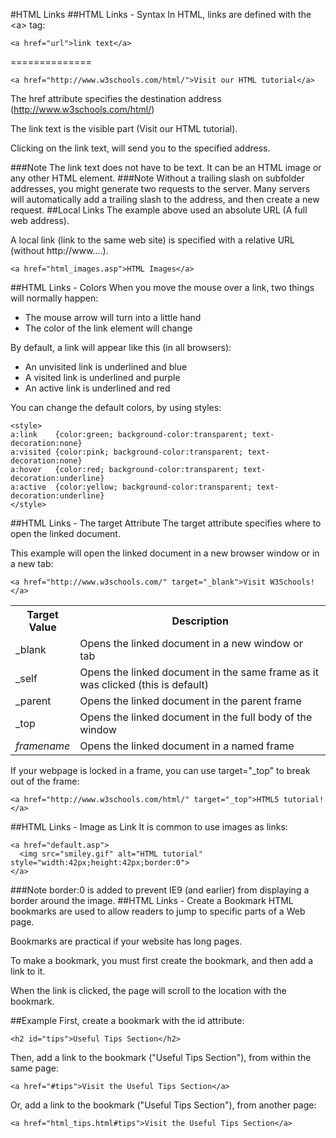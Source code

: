 #HTML Links
##HTML Links - Syntax
In HTML, links are defined with the \<a> tag:

	<a href="url">link text</a>
============== 
	
	<a href="http://www.w3schools.com/html/">Visit our HTML tutorial</a>
 
The href attribute specifies the destination address (http://www.w3schools.com/html/)

The link text is the visible part (Visit our HTML tutorial).

Clicking on the link text, will send you to the specified address.

###Note	
The link text does not have to be text. It can be an HTML image or any other HTML element.
###Note	
Without a trailing slash on subfolder addresses, you might generate two requests to the server. Many servers will automatically add a trailing slash to the address, and then create a new request.
##Local Links
The example above used an absolute URL (A full web address).

A local link (link to the same web site) is specified with a relative URL (without http://www....).


	<a href="html_images.asp">HTML Images</a>

##HTML Links - Colors
When you move the mouse over a link, two things will normally happen:

* The mouse arrow will turn into a little hand
* The color of the link element will change

By default, a link will appear like this (in all browsers):

* An unvisited link is underlined and blue
* A visited link is underlined and purple
* An active link is underlined and red

You can change the default colors, by using styles:

	<style>
	a:link    {color:green; background-color:transparent; text-decoration:none}
	a:visited {color:pink; background-color:transparent; text-decoration:none}
	a:hover   {color:red; background-color:transparent; text-decoration:underline}
	a:active  {color:yellow; background-color:transparent; text-decoration:underline}
	</style>

##HTML Links - The target Attribute
The target attribute specifies where to open the linked document.

This example will open the linked document in a new browser window or in a new tab:

	<a href="http://www.w3schools.com/" target="_blank">Visit W3Schools!</a>

<table> 
  <tbody><tr>
    <th style="width:20%">Target Value</th>
    <th>Description</th>
  </tr>  
  <tr>
    <td>_blank</td>
    <td>Opens the linked document in a new window or tab</td>
  </tr>
  <tr>
    <td>_self</td>
    <td>Opens the linked document in the same frame as it was clicked (this is default)</td>
  </tr>
	<tr>
    <td>_parent</td>
    <td>Opens the linked document in the parent frame</td>
  </tr>
	<tr>
    <td>_top</td>
    <td>Opens the linked document in the full body of the window</td>
  </tr>
  <tr>
    <td><i>framename</i></td>
    <td>Opens the linked document in a named frame</td>
  </tr>
  </tbody></table>
If your webpage is locked in a frame, you can use target="_top" to break out of the frame:

	<a href="http://www.w3schools.com/html/" target="_top">HTML5 tutorial!</a>

##HTML Links - Image as Link
It is common to use images as links:

	<a href="default.asp">
	  <img src="smiley.gif" alt="HTML tutorial" style="width:42px;height:42px;border:0">
	</a>

###Note	
border:0 is added to prevent IE9 (and earlier) from displaying a border around the image.
##HTML Links - Create a Bookmark
HTML bookmarks are used to allow readers to jump to specific parts of a Web page.

Bookmarks are practical if your website has long pages.

To make a bookmark, you must first create the bookmark, and then add a link to it.

When the link is clicked, the page will scroll to the location with the bookmark.

##Example
First, create a bookmark with the id attribute:

	<h2 id="tips">Useful Tips Section</h2>
Then, add a link to the bookmark ("Useful Tips Section"), from within the same page:

	<a href="#tips">Visit the Useful Tips Section</a>
Or, add a link to the bookmark ("Useful Tips Section"), from another page:

	<a href="html_tips.html#tips">Visit the Useful Tips Section</a>
